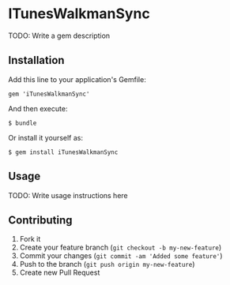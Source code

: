 # ITunesWalkmanSync

TODO: Write a gem description

## Installation

Add this line to your application's Gemfile:

    gem 'iTunesWalkmanSync'

And then execute:

    $ bundle

Or install it yourself as:

    $ gem install iTunesWalkmanSync

## Usage

TODO: Write usage instructions here

## Contributing

1. Fork it
2. Create your feature branch (`git checkout -b my-new-feature`)
3. Commit your changes (`git commit -am 'Added some feature'`)
4. Push to the branch (`git push origin my-new-feature`)
5. Create new Pull Request
